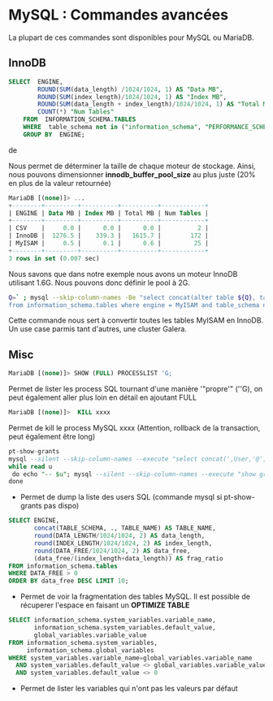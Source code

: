 # MySQL : Commandes avancées

La plupart de ces commandes sont disponibles pour MySQL ou MariaDB.

## InnoDB

``` sql
SELECT  ENGINE,
        ROUND(SUM(data_length) /1024/1024, 1) AS "Data MB",
        ROUND(SUM(index_length)/1024/1024, 1) AS "Index MB",
        ROUND(SUM(data_length + index_length)/1024/1024, 1) AS "Total MB",
        COUNT(*) "Num Tables"
    FROM  INFORMATION_SCHEMA.TABLES
    WHERE  table_schema not in ("information_schema", "PERFORMANCE_SCHEMA", "SYS_SCHEMA", "ndbinfo")
    GROUP BY  ENGINE;
```

de

Nous permet de déterminer la taille de chaque moteur de stockage. Ainsi,
nous pouvons dimensionner **innodb_buffer_pool_size** au plus juste (20%
en plus de la valeur retournée)

``` sql
MariaDB [(none)]> ...
+--------+---------+----------+----------+------------+
| ENGINE | Data MB | Index MB | Total MB | Num Tables |
+--------+---------+----------+----------+------------+
| CSV    |     0.0 |      0.0 |      0.0 |          2 |
| InnoDB |  1276.5 |    339.3 |   1615.7 |        172 |
| MyISAM |     0.5 |      0.1 |      0.6 |         25 |
+--------+---------+----------+----------+------------+
3 rows in set (0.007 sec)
```

Nous savons que dans notre exemple nous avons un moteur InnoDB utilisant
1.6G. Nous pouvons donc définir le pool à 2G.

``` bash
Q=` ; mysql --skip-column-names -Be "select concat(alter table ${Q}, table_schema,${Q}.${Q}, table_name, ${Q} engine=innodb;)
from information_schema.tables where engine = MyISAM and table_schema not in (mysql)" | mysql
```

Cette commande nous sert à convertir toutes les tables MyISAM en InnoDB.
Un use case parmis tant d'autres, une cluster Galera.

## Misc

``` sql
MariaDB [(none)]> SHOW (FULL) PROCESSLIST 'G;
```

Permet de lister les process SQL tournant d'une manière '"propre'"
(''G), on peut également aller plus loin en détail en ajoutant FULL

``` sql
MariaDB [(none)]>  KILL xxxx
```

Permet de kill le process MySQL xxxx (Attention, rollback de la
transaction, peut également être long)

``` sql
pt-show-grants
mysql --silent --skip-column-names --execute "select concat(',User,'@',Host,') as User from mysql.user" | sort | '
while read u
 do echo "-- $u"; mysql --silent --skip-column-names --execute "show grants for $u" | sed s/$/;/
done
```

-   Permet de dump la liste des users SQL (commande mysql si
    pt-show-grants pas dispo)

``` sql
SELECT ENGINE,
       concat(TABLE_SCHEMA, ., TABLE_NAME) AS TABLE_NAME,
       round(DATA_LENGTH/1024/1024, 2) AS data_length,
       round(INDEX_LENGTH/1024/1024, 2) AS index_length,
       round(DATA_FREE/1024/1024, 2) AS data_free,
       (data_free/(index_length+data_length)) AS frag_ratio
FROM information_schema.tables
WHERE DATA_FREE > 0
ORDER BY data_free DESC LIMIT 10;
```

-   Permet de voir la fragmentation des tables MySQL. Il est possible de
    récuperer l'espace en faisant un **OPTIMIZE TABLE**

``` sql
SELECT information_schema.system_variables.variable_name,
       information_schema.system_variables.default_value,
       global_variables.variable_value
FROM information_schema.system_variables,
     information_schema.global_variables
WHERE system_variables.variable_name=global_variables.variable_name
  AND system_variables.default_value <> global_variables.variable_value
  AND system_variables.default_value <> 0
```

-   Permet de lister les variables qui n'ont pas les valeurs par défaut
